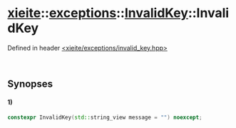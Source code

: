 # [xieite](../../../../../../xieite.md)\:\:[exceptions](../../../../../../exceptions.md)\:\:[InvalidKey](../../../../invalid_key.md)\:\:InvalidKey
Defined in header [<xieite/exceptions/invalid_key.hpp>](../../../../../../../include/xieite/exceptions/invalid_key.hpp)

&nbsp;

## Synopses
#### 1)
```cpp
constexpr InvalidKey(std::string_view message = "") noexcept;
```
